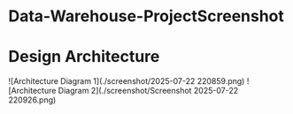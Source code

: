 # Data-Warehouse-ProjectScreenshot 
# Design Architecture 

![Architecture Diagram 1](./screenshot/2025-07-22 220859.png)
![Architecture Diagram 2](./screenshot/Screenshot 2025-07-22 220926.png)
